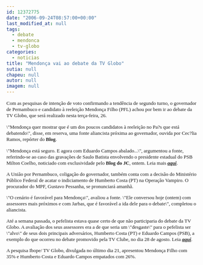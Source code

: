 ```yaml
---
id: 12372775
date: "2006-09-24T08:57:00+00:00"
last_modified_at: null
tags:
  - debate
  - mendonca
  - tv-globo
categories:
  - noticias
title: "Mendonça vai ao debate da TV Globo"
sutia: null
chapeu: null
autor: null
imagem: null
---
```

<p><FONT face=\"Microsoft Sans Serif\" size=2></p>
<p><P><FONT face=Verdana>Com as pesquisas de intenção de voto confirmando a tendência de segundo turno,&nbsp;o governador de Pernambuco e candidato à reeleição Mendonça Filho (PFL) achou por bem ir ao debate da TV Globo, que será realizado nesta terça-feira, 26. </FONT></P></p>
<p><P><FONT face=Verdana></FONT></P></FONT><FONT size=2></p>
<p><P><FONT face=Verdana>\"Mendonça quer mostrar que é um dos poucos candidatos à reeleição no Pa?s que está debatendo\", </FONT></FONT><FONT face=\"Microsoft Sans Serif\" size=2><FONT face=Verdana>disse, em reserva, uma fonte aliancista próxima ao governador, ouvida por Cec?lia Ramos, repórter do <B>Blog</B>. </FONT></P></p>
<p><P><FONT face=Verdana>\"Mendonça está seguro. E agora com Eduardo Campos abalado...\", argumentou a fonte, referindo-se ao caso das gravações de Saulo Batista envolvendo o presidente estadual do PSB Milton Coelho, noticiado com exclusividade pelo <STRONG>Blog do JC</STRONG>, ontem. Leia mais </FONT><A href=\"https://jc3.uol.com.br/blogs/jc/2006/09/23/index.php#1691\"><EM><STRONG><FONT face=Verdana>aqui</FONT></STRONG></EM></A><FONT face=Verdana>.</FONT></P></p>
<p><P><FONT face=Verdana>A União por Pernambuco, coligação do governador, também conta com a decisão do Ministério Público Federal de acatar o indiciamento de Humberto Costa (PT) na Operação Vampiro. O procurador do MPF, Gustavo Pessanha, se pronunciará amanhã. </FONT></P></p>
<p><P><FONT face=Verdana>\"O cenário é favorável para Mendonça\", avaliou a fonte. \"Ele conversou hoje (ontem) com assessores mais próximos e com Jarbas, que é favorável a ida dele para o debate\", completou o aliancista.</FONT></P></p>
<p><P><FONT face=Verdana>Até a semana passada, o pefelista estava quase certo de que não participaria do debate da TV Globo. A avaliação dos seus assessores era a de que seria um \"desgaste\" para o pefelista&nbsp;ser \"alvo\" de seus dois principais adversários, Humberto Costa (PT) e Eduardo Campos (PSB), a exemplo do que ocorreu no debate promovido pela TV Clube, no dia 28 de agosto. Leia <A href=\"https://jc3.uol.com.br/blogs/jc/2006/08/28/index.php#1075\"><EM><STRONG>aqui</STRONG></EM></A>. </FONT></P></p>
<p><P><FONT face=Verdana>A pesquisa Ibope/ TV Globo, divulgada no último dia 21,&nbsp;apresentou Mendonça Filho com 35%&nbsp;e Humberto Costa e Eduardo Campos empatados com 26%.</FONT> </P></FONT> </p>
